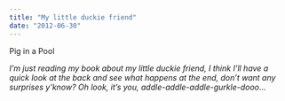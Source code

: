 ```yaml
---
title: "My little duckie friend"
date: "2012-06-30"
---
```


Pig in a Pool

_I’m just reading my book about my little duckie friend, I think I’ll have a quick look at the back and see what happens at the end, don’t want any surprises y'know? Oh look, it’s you, <waves> addle-addle-addle-gurkle-dooo_…
